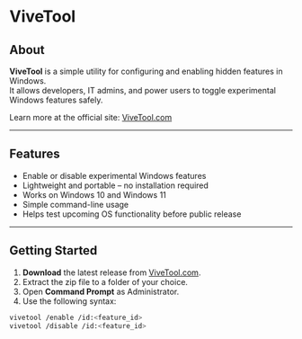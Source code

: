 # ViveTool

## About
**ViveTool** is a simple utility for configuring and enabling hidden features in Windows.  
It allows developers, IT admins, and power users to toggle experimental Windows features safely.  

Learn more at the official site: [ViveTool.com](https://vivetool.com/)

---

## Features
- Enable or disable experimental Windows features  
- Lightweight and portable – no installation required  
- Works on Windows 10 and Windows 11  
- Simple command-line usage  
- Helps test upcoming OS functionality before public release  

---

## Getting Started

1. **Download** the latest release from [ViveTool.com](https://vivetool.com/).  
2. Extract the zip file to a folder of your choice.  
3. Open **Command Prompt** as Administrator.  
4. Use the following syntax:

```sh
vivetool /enable /id:<feature_id>
vivetool /disable /id:<feature_id>

